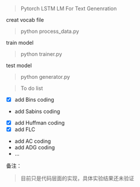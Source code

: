 > Pytorch LSTM LM For Text Genenration

creat vocab file

> python process_data.py

train model

> python trainer.py

test model

> python generator.py

> To do list

- [x] add Bins coding 
- add Sabins coding
- [x] add Huffman coding
- [x] add FLC
- add AC coding
- add ADG coding
- ...

备注：
> 目前只是代码层面的实现，具体实验结果还未验证
